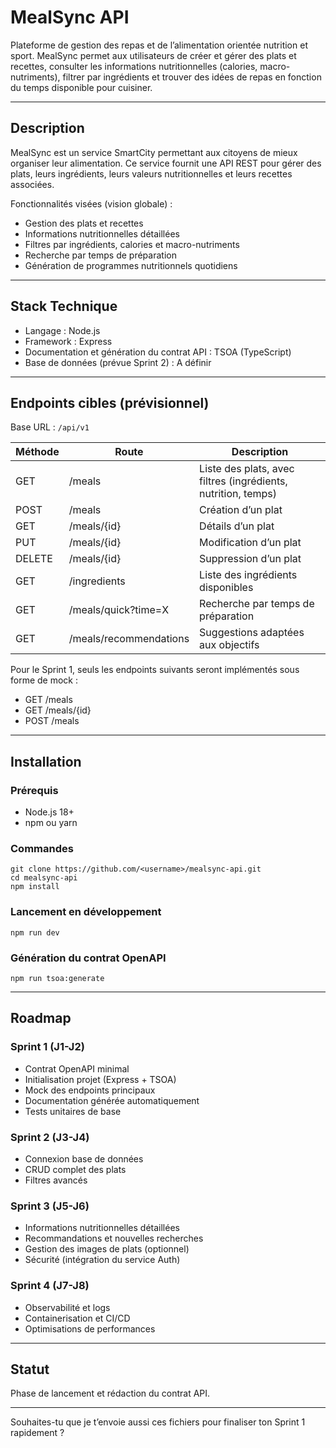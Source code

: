 # MealSync API

Plateforme de gestion des repas et de l’alimentation orientée nutrition et sport.
MealSync permet aux utilisateurs de créer et gérer des plats et recettes, consulter les informations nutritionnelles (calories, macro-nutriments), filtrer par ingrédients et trouver des idées de repas en fonction du temps disponible pour cuisiner.

---

## Description

MealSync est un service SmartCity permettant aux citoyens de mieux organiser leur alimentation.
Ce service fournit une API REST pour gérer des plats, leurs ingrédients, leurs valeurs nutritionnelles et leurs recettes associées.

Fonctionnalités visées (vision globale) :

* Gestion des plats et recettes
* Informations nutritionnelles détaillées
* Filtres par ingrédients, calories et macro-nutriments
* Recherche par temps de préparation
* Génération de programmes nutritionnels quotidiens

---

## Stack Technique

* Langage : Node.js
* Framework : Express
* Documentation et génération du contrat API : TSOA (TypeScript)
* Base de données (prévue Sprint 2) : A définir

---

## Endpoints cibles (prévisionnel)

Base URL : `/api/v1`

| Méthode | Route                  | Description                                                   |
| ------- | ---------------------- | ------------------------------------------------------------- |
| GET     | /meals                 | Liste des plats, avec filtres (ingrédients, nutrition, temps) |
| POST    | /meals                 | Création d’un plat                                            |
| GET     | /meals/{id}            | Détails d’un plat                                             |
| PUT     | /meals/{id}            | Modification d’un plat                                        |
| DELETE  | /meals/{id}            | Suppression d’un plat                                         |
| GET     | /ingredients           | Liste des ingrédients disponibles                             |
| GET     | /meals/quick?time=X    | Recherche par temps de préparation                            |
| GET     | /meals/recommendations | Suggestions adaptées aux objectifs                            |

Pour le Sprint 1, seuls les endpoints suivants seront implémentés sous forme de mock :

* GET /meals
* GET /meals/{id}
* POST /meals

---

## Installation

### Prérequis

* Node.js 18+
* npm ou yarn

### Commandes

```
git clone https://github.com/<username>/mealsync-api.git
cd mealsync-api
npm install
```

### Lancement en développement

```
npm run dev
```

### Génération du contrat OpenAPI

```
npm run tsoa:generate
```

---

## Roadmap

### Sprint 1 (J1-J2)

* Contrat OpenAPI minimal
* Initialisation projet (Express + TSOA)
* Mock des endpoints principaux
* Documentation générée automatiquement
* Tests unitaires de base

### Sprint 2 (J3-J4)

* Connexion base de données
* CRUD complet des plats
* Filtres avancés

### Sprint 3 (J5-J6)

* Informations nutritionnelles détaillées
* Recommandations et nouvelles recherches
* Gestion des images de plats (optionnel)
* Sécurité (intégration du service Auth)

### Sprint 4 (J7-J8)

* Observabilité et logs
* Containerisation et CI/CD
* Optimisations de performances

---

## Statut

Phase de lancement et rédaction du contrat API.

---


Souhaites-tu que je t’envoie aussi ces fichiers pour finaliser ton Sprint 1 rapidement ?
